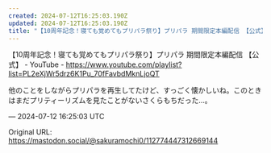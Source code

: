 ```yaml
---
created: 2024-07-12T16:25:03.190Z
updated: 2024-07-12T16:25:03.190Z
title: "【10周年記念！寝ても覚めてもプリパラ祭り】プリパラ 期間限定本編配信 【公式】[...]"
---
```


<p>【10周年記念！寝ても覚めてもプリパラ祭り】プリパラ 期間限定本編配信 【公式】 - YouTube - <a href="https://www.youtube.com/playlist?list=PL2eXjWr5drz6K1Pu_70fFavbdMknLjoQT" target="_blank" rel="nofollow noopener" translate="no"><span class="invisible">https://www.</span><span class="ellipsis">youtube.com/playlist?list=PL2e</span><span class="invisible">XjWr5drz6K1Pu_70fFavbdMknLjoQT</span></a></p><p>他のことをしながらプリパラを再生してたけど、すっごく懐かしいね。このときはまだプリティーリズムを見たことがないさくらもちだった…。</p>

&mdash; 2024-07-12 16:25:03 UTC

Original URL: https://mastodon.social/@sakuramochi0/112774447312669144
